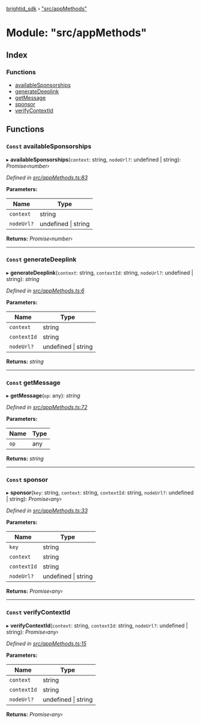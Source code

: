 [brightid_sdk](../README.md) › ["src/appMethods"](_src_appmethods_.md)

# Module: "src/appMethods"

## Index

### Functions

* [availableSponsorships](_src_appmethods_.md#const-availablesponsorships)
* [generateDeeplink](_src_appmethods_.md#const-generatedeeplink)
* [getMessage](_src_appmethods_.md#const-getmessage)
* [sponsor](_src_appmethods_.md#const-sponsor)
* [verifyContextId](_src_appmethods_.md#const-verifycontextid)

## Functions

### `Const` availableSponsorships

▸ **availableSponsorships**(`context`: string, `nodeUrl?`: undefined | string): *Promise‹number›*

*Defined in [src/appMethods.ts:83](https://github.com/acolytec3/brightIdSDK/blob/619bfad/src/appMethods.ts#L83)*

**Parameters:**

Name | Type |
------ | ------ |
`context` | string |
`nodeUrl?` | undefined &#124; string |

**Returns:** *Promise‹number›*

___

### `Const` generateDeeplink

▸ **generateDeeplink**(`context`: string, `contextId`: string, `nodeUrl?`: undefined | string): *string*

*Defined in [src/appMethods.ts:6](https://github.com/acolytec3/brightIdSDK/blob/619bfad/src/appMethods.ts#L6)*

**Parameters:**

Name | Type |
------ | ------ |
`context` | string |
`contextId` | string |
`nodeUrl?` | undefined &#124; string |

**Returns:** *string*

___

### `Const` getMessage

▸ **getMessage**(`op`: any): *string*

*Defined in [src/appMethods.ts:72](https://github.com/acolytec3/brightIdSDK/blob/619bfad/src/appMethods.ts#L72)*

**Parameters:**

Name | Type |
------ | ------ |
`op` | any |

**Returns:** *string*

___

### `Const` sponsor

▸ **sponsor**(`key`: string, `context`: string, `contextId`: string, `nodeUrl?`: undefined | string): *Promise‹any›*

*Defined in [src/appMethods.ts:33](https://github.com/acolytec3/brightIdSDK/blob/619bfad/src/appMethods.ts#L33)*

**Parameters:**

Name | Type |
------ | ------ |
`key` | string |
`context` | string |
`contextId` | string |
`nodeUrl?` | undefined &#124; string |

**Returns:** *Promise‹any›*

___

### `Const` verifyContextId

▸ **verifyContextId**(`context`: string, `contextId`: string, `nodeUrl?`: undefined | string): *Promise‹any›*

*Defined in [src/appMethods.ts:15](https://github.com/acolytec3/brightIdSDK/blob/619bfad/src/appMethods.ts#L15)*

**Parameters:**

Name | Type |
------ | ------ |
`context` | string |
`contextId` | string |
`nodeUrl?` | undefined &#124; string |

**Returns:** *Promise‹any›*
